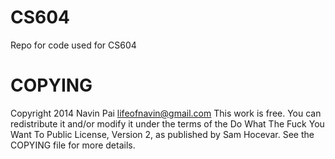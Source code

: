 CS604
=====

Repo for code used for CS604

COPYING
=====

Copyright  2014 Navin Pai <lifeofnavin@gmail.com>
This work is free. You can redistribute it and/or modify it under the
terms of the Do What The Fuck You Want To Public License, Version 2,
as published by Sam Hocevar. See the COPYING file for more details.
